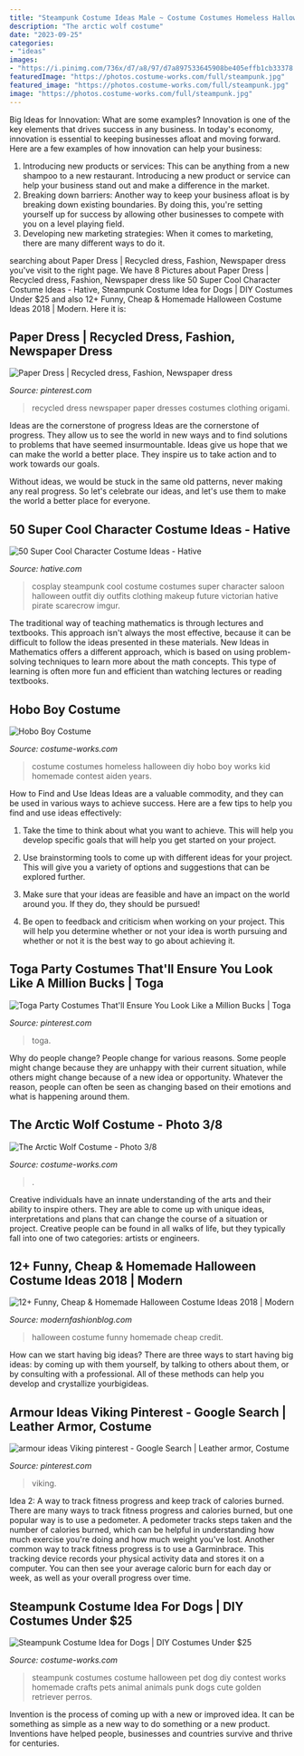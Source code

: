 ```yaml
---
title: "Steampunk Costume Ideas Male ~ Costume Costumes Homeless Halloween Diy Hobo Boy Works Kid Homemade Contest Aiden Years"
description: "The arctic wolf costume"
date: "2023-09-25"
categories:
- "ideas"
images:
- "https://i.pinimg.com/736x/d7/a8/97/d7a897533645908be405effb1cb33378.jpg"
featuredImage: "https://photos.costume-works.com/full/steampunk.jpg"
featured_image: "https://photos.costume-works.com/full/steampunk.jpg"
image: "https://photos.costume-works.com/full/steampunk.jpg"
---
```



Big Ideas for Innovation: What are some examples?
Innovation is one of the key elements that drives success in any business. In today's economy, innovation is essential to keeping businesses afloat and moving forward. Here are a few examples of how innovation can help your business: 
1. Introducing new products or services: This can be anything from a new shampoo to a new restaurant. Introducing a new product or service can help your business stand out and make a difference in the market. 
2. Breaking down barriers: Another way to keep your business afloat is by breaking down existing boundaries. By doing this, you're setting yourself up for success by allowing other businesses to compete with you on a level playing field. 
3. Developing new marketing strategies: When it comes to marketing, there are many different ways to do it.

	

		
searching about Paper Dress | Recycled dress, Fashion, Newspaper dress you've visit to the right page. We have 8 Pictures about Paper Dress | Recycled dress, Fashion, Newspaper dress like 50 Super Cool Character Costume Ideas - Hative, Steampunk Costume Idea for Dogs | DIY Costumes Under $25 and also 12+ Funny, Cheap &amp; Homemade Halloween Costume Ideas 2018 | Modern. Here it is:
		
    
## Paper Dress | Recycled Dress, Fashion, Newspaper Dress

<img loading=lazy src="https://i.pinimg.com/736x/bc/1d/c2/bc1dc22b16764fdc889680ac75229bd9--recycled-dress-recycled-fashion.jpg" onerror="this.onerror=null;this.src='https://tse1.mm.bing.net/th?id=OIP.UZgVYcAodiqki-ehodsY7gHaLH&amp;pid=15.1';" alt="Paper Dress | Recycled dress, Fashion, Newspaper dress">

_Source: pinterest.com_

>recycled dress newspaper paper dresses costumes clothing origami. 

	

Ideas are the cornerstone of progress
Ideas are the cornerstone of progress. They allow us to see the world in new ways and to find solutions to problems that have seemed insurmountable.
Ideas give us hope that we can make the world a better place. They inspire us to take action and to work towards our goals.

Without ideas, we would be stuck in the same old patterns, never making any real progress. So let's celebrate our ideas, and let's use them to make the world a better place for everyone.

    
## 50 Super Cool Character Costume Ideas - Hative

<img loading=lazy src="https://hative.com/wp-content/uploads/2014/10/super-cool-costume-ideas/14-saloon-girl-costume.jpg" onerror="this.onerror=null;this.src='https://tse1.mm.bing.net/th?id=OIP.AHrSzGtDCcYm-TvFSdASjgHaMq&amp;pid=15.1';" alt="50 Super Cool Character Costume Ideas - Hative">

_Source: hative.com_

>cosplay steampunk cool costume costumes super character saloon halloween outfit diy outfits clothing makeup future victorian hative pirate scarecrow imgur. 

	

The traditional way of teaching mathematics is through lectures and textbooks. This approach isn't always the most effective, because it can be difficult to follow the ideas presented in these materials. New Ideas in Mathematics offers a different approach, which is based on using problem-solving techniques to learn more about the math concepts. This type of learning is often more fun and efficient than watching lectures or reading textbooks.

    
## Hobo Boy Costume

<img loading=lazy src="http://photos.costume-works.com/full/homeless.jpg" onerror="this.onerror=null;this.src='https://tse2.mm.bing.net/th?id=OIP.9zRbt7s4cTI7NpCuw5v5WAHaLN&amp;pid=15.1';" alt="Hobo Boy Costume">

_Source: costume-works.com_

>costume costumes homeless halloween diy hobo boy works kid homemade contest aiden years. 

	

How to Find and Use Ideas
Ideas are a valuable commodity, and they can be used in various ways to achieve success. Here are a few tips to help you find and use ideas effectively:
1. Take the time to think about what you want to achieve. This will help you develop specific goals that will help you get started on your project.

2. Use brainstorming tools to come up with different ideas for your project. This will give you a variety of options and suggestions that can be explored further.

3. Make sure that your ideas are feasible and have an impact on the world around you. If they do, they should be pursued!

4. Be open to feedback and criticism when working on your project. This will help you determine whether or not your idea is worth pursuing and whether or not it is the best way to go about achieving it.

    
## Toga Party Costumes That&#039;ll Ensure You Look Like A Million Bucks | Toga

<img loading=lazy src="https://i.pinimg.com/736x/d7/a8/97/d7a897533645908be405effb1cb33378.jpg" onerror="this.onerror=null;this.src='https://tse1.mm.bing.net/th?id=OIP.EZN6SttZ1yqutLN1fwYqIAHaLK&amp;pid=15.1';" alt="Toga Party Costumes That&#039;ll Ensure You Look Like a Million Bucks | Toga">

_Source: pinterest.com_

>toga. 

	

Why do people change?
People change for various reasons. Some people might change because they are unhappy with their current situation, while others might change because of a new idea or opportunity. Whatever the reason, people can often be seen as changing based on their emotions and what is happening around them.

    
## The Arctic Wolf Costume - Photo 3/8

<img loading=lazy src="https://photos.costume-works.com/full/the_arctic_wolf1.jpg" onerror="this.onerror=null;this.src='https://tse1.mm.bing.net/th?id=OIP.pqyMLiJpErewTLkxKnAWjgHaKv&amp;pid=15.1';" alt="The Arctic Wolf Costume - Photo 3/8">

_Source: costume-works.com_

>. 

	

Creative individuals have an innate understanding of the arts and their ability to inspire others. They are able to come up with unique ideas, interpretations and plans that can change the course of a situation or project. Creative people can be found in all walks of life, but they typically fall into one of two categories: artists or engineers.

    
## 12+ Funny, Cheap &amp; Homemade Halloween Costume Ideas 2018 | Modern

<img loading=lazy src="http://modernfashionblog.com/wp-content/uploads/2018/08/12-Funny-Cheap-Homemade-Halloween-Costume-Ideas-2018-13.jpg" onerror="this.onerror=null;this.src='https://tse3.mm.bing.net/th?id=OIP.Sc0gCTtOHyvynAWbmrUgIQHaML&amp;pid=15.1';" alt="12+ Funny, Cheap &amp; Homemade Halloween Costume Ideas 2018 | Modern">

_Source: modernfashionblog.com_

>halloween costume funny homemade cheap credit. 

	

How can we start having big ideas?
There are three ways to start having big ideas: by coming up with them yourself, by talking to others about them, or by consulting with a professional. All of these methods can help you develop and crystallize yourbigideas.

    
## Armour Ideas Viking Pinterest - Google Search | Leather Armor, Costume

<img loading=lazy src="https://i.pinimg.com/736x/aa/c7/ec/aac7ec02f3a98d89df7452d613a58f92.jpg" onerror="this.onerror=null;this.src='https://tse4.mm.bing.net/th?id=OIP.5RMhzyNxi-g_o_f0vbYLDQHaLH&amp;pid=15.1';" alt="armour ideas Viking pinterest - Google Search | Leather armor, Costume">

_Source: pinterest.com_

>viking. 

	

Idea 2: A way to track fitness progress and keep track of calories burned.
There are many ways to track fitness progress and calories burned, but one popular way is to use a pedometer. A pedometer tracks steps taken and the number of calories burned, which can be helpful in understanding how much exercise you're doing and how much weight you've lost. Another common way to track fitness progress is to use a Garminbrace. This tracking device records your physical activity data and stores it on a computer. You can then see your average caloric burn for each day or week, as well as your overall progress over time.

    
## Steampunk Costume Idea For Dogs | DIY Costumes Under $25

<img loading=lazy src="https://photos.costume-works.com/full/steampunk.jpg" onerror="this.onerror=null;this.src='https://tse3.mm.bing.net/th?id=OIP.FsNS4X3iHg5S-CGwbv97OgHaKL&amp;pid=15.1';" alt="Steampunk Costume Idea for Dogs | DIY Costumes Under $25">

_Source: costume-works.com_

>steampunk costumes costume halloween pet dog diy contest works homemade crafts pets animal animals punk dogs cute golden retriever perros. 

	

Invention is the process of coming up with a new or improved idea. It can be something as simple as a new way to do something or a new product. Inventions have helped people, businesses and countries survive and thrive for centuries.

